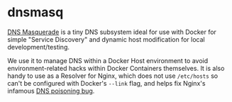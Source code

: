 # dnsmasq

[DNS Masquerade](http://www.thekelleys.org.uk/dnsmasq/doc.html) is a tiny DNS subsystem ideal for use with Docker for simple "Service Discovery" and dynamic host modification for local development/testing.

We use it to manage DNS within a Docker Host environment to avoid environment-related hacks within Docker Containers themselves. It is also
handy to use as a Resolver for Nginx, which does not use `/etc/hosts` so can't be configured with Docker's `--link` flag, and helps fix Nginx's infamous [DNS poisoning bug](http://comments.gmane.org/gmane.comp.web.nginx.english/38738).
